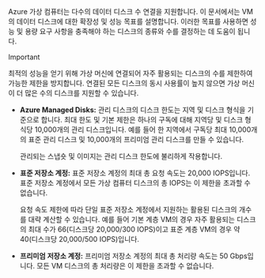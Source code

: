 Azure 가상 컴퓨터는 다수의 데이터 디스크 수 연결을 지원합니다. 이 문서에서는 VM의 데이터 디스크에 대한 확장성 및 성능 목표를 설명합니다. 이러한 목표를 사용하면 성능 및 용량 요구 사항을 충족해야 하는 디스크의 종류와 수를 결정하는 데 도움이 됩니다. 

> [!IMPORTANT]
> 최적의 성능을 얻기 위해 가상 머신에 연결되어 자주 활용되는 디스크의 수를 제한하여 가능한 제한을 방지합니다. 연결된 모든 디스크의 동시 사용률이 높지 않으면 가상 머신이 더 많은 수의 디스크를 지원할 수 있습니다.

* **Azure Managed Disks:** 관리 디스크의 디스크 한도는 지역 및 디스크 형식을 기준으로 합니다. 최대 한도 및 기본 제한은 하나의 구독에 대해 지역당 및 디스크 형식당 10,000개의 관리 디스크입니다. 예를 들어 한 지역에서 구독당 최대 10,000개의 표준 관리 디스크 및 10,000개의 프리미엄 관리 디스크를 만들 수 있습니다.

    관리되는 스냅숏 및 이미지는 관리 디스크 한도에 불리하게 작용합니다.

* **표준 저장소 계정:** 표준 저장소 계정의 최대 총 요청 속도는 20,000 IOPS입니다. 표준 저장소 계정에서 모든 가상 컴퓨터 디스크의 총 IOPS는 이 제한을 초과할 수 없습니다.
  
    요청 속도 제한에 따라 단일 표준 저장소 계정에서 지원하는 활용된 디스크의 개수를 대략 계산할 수 있습니다. 예를 들어 기본 계층 VM의 경우 자주 활용되는 디스크의 최대 수가 66(디스크당 20,000/300 IOPS)이고 표준 계층 VM의 경우 약 40(디스크당 20,000/500 IOPS)입니다. 

* **프리미엄 저장소 계정:** 프리미엄 저장소 계정의 최대 총 처리량 속도는 50 Gbps입니다. 모든 VM 디스크의 총 처리량은 이 제한을 초과할 수 없습니다.

